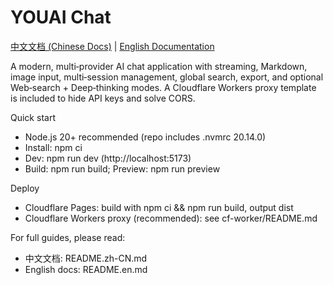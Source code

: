 
# YOUAI Chat

[中文文档 (Chinese Docs)](README.zh-CN.md) | [English Documentation](README.en.md)

A modern, multi‑provider AI chat application with streaming, Markdown, image input, multi‑session management, global search, export, and optional Web‑search + Deep‑thinking modes. A Cloudflare Workers proxy template is included to hide API keys and solve CORS.

Quick start
- Node.js 20+ recommended (repo includes .nvmrc 20.14.0)
- Install: npm ci
- Dev: npm run dev (http://localhost:5173)
- Build: npm run build; Preview: npm run preview

Deploy
- Cloudflare Pages: build with npm ci && npm run build, output dist
- Cloudflare Workers proxy (recommended): see cf-worker/README.md

For full guides, please read:
- 中文文档: README.zh-CN.md
- English docs: README.en.md
